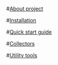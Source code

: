 
#[About project](about.md)

#[Installation](installation.md)

#[Quick start guide](quickStartGuide.md)

#[Collectors](collectors.md)

#[Utility tools](utilityTools.md)

